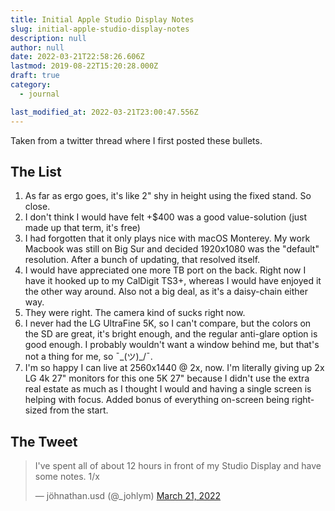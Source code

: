 ```yaml
---
title: Initial Apple Studio Display Notes
slug: initial-apple-studio-display-notes
description: null
author: null
date: 2022-03-21T22:58:26.606Z
lastmod: 2019-08-22T15:20:28.000Z
draft: true
category:
  - journal

last_modified_at: 2022-03-21T23:00:47.556Z
---
```

Taken from a twitter thread where I first posted these bullets.

## The List

1. As far as ergo goes, it's like 2" shy in height using the fixed stand. So close.
2. I don't think I would have felt +$400 was a good value-solution (just made up that term, it's free) 
3. I had forgotten that it only plays nice with macOS Monterey. My work Macbook was still on Big Sur and decided 1920x1080 was the "default" resolution. After a bunch of updating, that resolved itself.
4. I would have appreciated one more TB port on the back. Right now I have it hooked up to my CalDigit TS3+, whereas I would have enjoyed it the other way around. Also not a big deal, as it's a daisy-chain either way.
5. They were right. The camera kind of sucks right now.
6. I never had the LG UltraFine 5K, so I can't compare, but the colors on the SD are great, it's bright enough, and the regular anti-glare option is good enough. I probably wouldn't want a window behind me, but that's not a thing for me, so ¯\_(ツ)_/¯.
7. I'm so happy I can live at 2560x1440 @ 2x, now. I'm literally giving up 2x LG 4k 27" monitors for this one 5K 27" because I didn't use the extra real estate as much as I thought I would and having a single screen is helping with focus. Added bonus of everything on-screen being right-sized from the start.

## The Tweet

<blockquote class="twitter-tweet"><p lang="en" dir="ltr">I&#39;ve spent all of about 12 hours in front of my Studio Display and have some notes. 1/x</p>&mdash; jöhnathan.usd (@_johlym) <a href="https://twitter.com/_johlym/status/1506040305966931970?ref_src=twsrc%5Etfw">March 21, 2022</a></blockquote> <script async src="https://platform.twitter.com/widgets.js" charset="utf-8"></script>

